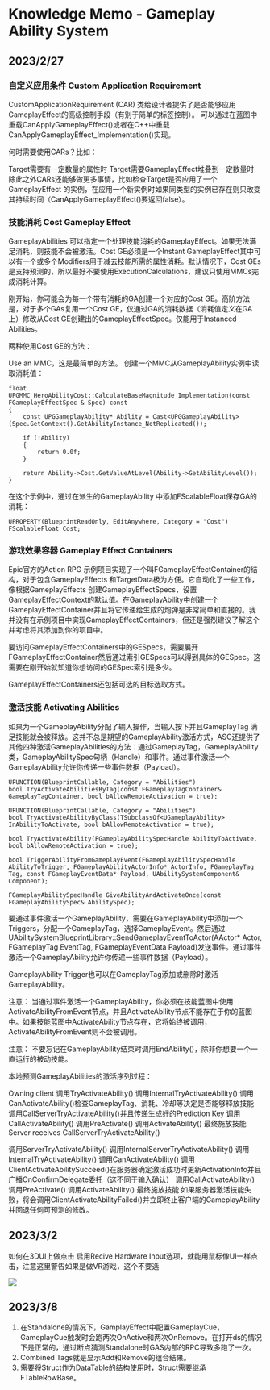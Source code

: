 # Knowledge Memo - Gameplay Ability System

## 2023/2/27

### 自定义应用条件 Custom Application Requirement
CustomApplicationRequirement (CAR) 类给设计者提供了是否能够应用GameplayEffect的高级控制手段（有别于简单的标签控制）。 可以通过在蓝图中重载CanApplyGameplayEffect()或者在C++中重载CanApplyGameplayEffect_Implementation()实现。

何时需要使用CARs？比如：

Target需要有一定数量的属性时
Target需要GameplayEffect堆叠到一定数量时
除此之外CARs还能够做更多事情，比如检查Target是否应用了一个GameplayEffect 的实例，在应用一个新实例时如果同类型的实例已存在则只改变其持续时间（CanApplyGameplayEffect()要返回false）。

### 技能消耗 Cost Gameplay Effect
GameplayAbilities 可以指定一个处理技能消耗的GameplayEffect。如果无法满足消耗，则技能不会被激活。Cost GE必须是一个Instant GameplayEffect其中可以有一个或多个Modifiers用于减去技能所需的属性消耗。默认情况下，Cost GEs是支持预测的，所以最好不要使用ExecutionCalculations，建议只使用MMCs完成消耗计算。

刚开始，你可能会为每一个带有消耗的GA创建一个对应的Cost GE。高阶方法是，对于多个GAs复用一个Cost GE，仅通过GA的消耗数据（消耗值定义在GA上）修改从Cost GE创建出的GameplayEffectSpec。仅能用于Instanced Abilities。

两种使用Cost GE的方法：
 
Use an MMC，这是最简单的方法。 创建一个MMC从GameplayAbility实例中读取消耗值：

    float UPGMMC_HeroAbilityCost::CalculateBaseMagnitude_Implementation(const FGameplayEffectSpec & Spec) const
    {
	    const UPGGameplayAbility* Ability = Cast<UPGGameplayAbility>(Spec.GetContext().GetAbilityInstance_NotReplicated());

		if (!Ability)
		{
			return 0.0f;
		}

		return Ability->Cost.GetValueAtLevel(Ability->GetAbilityLevel());
	}

在这个示例中，通过在派生的GameplayAbility 中添加FScalableFloat保存GA的消耗：

	UPROPERTY(BlueprintReadOnly, EditAnywhere, Category = "Cost")
	FScalableFloat Cost;

### 游戏效果容器 Gameplay Effect Containers
Epic官方的Action RPG 示例项目实现了一个叫FGameplayEffectContainer的结构，对于包含GameplayEffects 和TargetData极为方便。它自动化了一些工作，像根据GameplayEffects 创建GameplayEffectSpecs，设置GameplayEffectContext的默认值。在GameplayAbility中创建一个GameplayEffectContainer并且将它传递给生成的炮弹是非常简单和直接的。我并没有在示例项目中实现GameplayEffectContainers，但还是强烈建议了解这个并考虑将其添加到你的项目中。

要访问GameplayEffectContainers中的GESpecs，需要展开FGameplayEffectContainer然后通过索引GESpecs可以得到具体的GESpec。这需要在刚开始就知道你想访问的GESpec索引是多少。

GameplayEffectContainers还包括可选的目标选取方式。

### 激活技能 Activating Abilities
如果为一个GameplayAbility分配了输入操作，当输入按下并且GameplayTag 满足技能就会被释放。这并不总是期望的GameplayAbility激活方式，ASC还提供了其他四种激活GameplayAbilities的方法：通过GameplayTag，GameplayAbility类，GameplayAbilitySpec句柄（Handle）和事件。通过事件激活一个GameplayAbility允许你传递一些事件数据（Payload）。

	UFUNCTION(BlueprintCallable, Category = "Abilities")
	bool TryActivateAbilitiesByTag(const FGameplayTagContainer& GameplayTagContainer, bool bAllowRemoteActivation = true);
	
	UFUNCTION(BlueprintCallable, Category = "Abilities")
	bool TryActivateAbilityByClass(TSubclassOf<UGameplayAbility> InAbilityToActivate, bool bAllowRemoteActivation = true);
	
	bool TryActivateAbility(FGameplayAbilitySpecHandle AbilityToActivate, bool bAllowRemoteActivation = true);
	
	bool TriggerAbilityFromGameplayEvent(FGameplayAbilitySpecHandle AbilityToTrigger, FGameplayAbilityActorInfo* ActorInfo, FGameplayTag Tag, const FGameplayEventData* Payload, UAbilitySystemComponent& Component);
	
	FGameplayAbilitySpecHandle GiveAbilityAndActivateOnce(const FGameplayAbilitySpec& AbilitySpec);

要通过事件激活一个GameplayAbility，需要在GameplayAbility中添加一个Triggers，分配一个GameplayTag，选择GameplayEvent。然后通过UAbilitySystemBlueprintLibrary::SendGameplayEventToActor(AActor* Actor, FGameplayTag EventTag, FGameplayEventData Payload)发送事件。通过事件激活一个GameplayAbility允许你传递一些事件数据（Payload）。

GameplayAbility Trigger也可以在GameplayTag添加或删除时激活GameplayAbility。

注意： 当通过事件激活一个GameplayAbility，你必须在技能蓝图中使用ActivateAbilityFromEvent节点，并且ActivateAbility节点不能存在于你的蓝图中。如果技能蓝图中ActivateAbility节点存在，它将始终被调用，ActivateAbilityFromEvent则不会被调用。

注意： 不要忘记在GameplayAbility结束时调用EndAbility()，除非你想要一个一直运行的被动技能。

本地预测GameplayAbilities的激活序列过程：

Owning client 调用TryActivateAbility()
调用InternalTryActivateAbility()
调用CanActivateAbility()检查GameplayTag、消耗、冷却等决定是否能够释放技能
调用CallServerTryActivateAbility()并且传递生成好的Prediction Key
调用CallActivateAbility()
调用PreActivate()
调用ActivateAbility() 最终施放技能
Server receives CallServerTryActivateAbility()

调用ServerTryActivateAbility()
调用InternalServerTryActivateAbility()
调用InternalTryActivateAbility()
调用CanActivateAbility()
调用ClientActivateAbilitySucceed()在服务器确定激活成功时更新ActivationInfo并且广播OnConfirmDelegate委托（这不同于输入确认）
调用CallActivateAbility()
调用PreActivate()
调用ActivateAbility() 最终施放技能
如果服务器激活技能失败，将会调用ClientActivateAbilityFailed()并立即终止客户端的GameplayAbility并回退任何可预测的修改。

## 2023/3/2
如何在3DUI上做点击
启用Recive Hardware Input选项，就能用鼠标像UI一样点击，注意这里警告如果是做VR游戏，这个不要选

![](https://pic2.zhimg.com/80/v2-505696ad26172782d613864986acb559_720w.webp)


## 2023/3/8
1. 在Standalone的情况下，GamplayEffect中配置GameplayCue，GameplayCue触发时会跑两次OnActive和两次OnRemove。在打开ds的情况下是正常的，通过断点猜测Standalone时GAS内部的RPC导致多跑了一次。
2. Combined Tags就是显示Add和Remove的组合结果。
3. 需要将Struct作为DataTable的结构使用时，Struct需要继承FTableRowBase。
